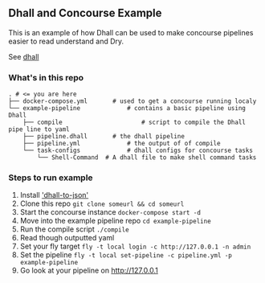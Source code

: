 Dhall and Concourse Example
---------------------------
This is an example of how Dhall can be used to make concourse pipelines easier to read understand and Dry.

See [dhall](https://github.com/dhall-lang/dhall-haskell)

### What's in this repo
```
. # <= you are here
├── docker-compose.yml		 # used to get a concourse running localy
└── example-pipeline			 # contains a basic pipeline using Dhall
    ├── compile						 # script to compile the Dhall pipe line to yaml
    ├── pipeline.dhall		 # the dhall pipeline
    ├── pipeline.yml			 # the output of of compile
    └── task-configs			 # dhall configs for concourse tasks
        └── Shell-Command  # A dhall file to make shell command tasks
```

### Steps to run example
1. Install ['dhall-to-json'](https://github.com/dhall-lang/dhall-json#quick-start)
1. Clone this repo `git clone someurl && cd someurl`
1. Start the concourse instance `docker-compose start -d`
1. Move into the example pipeline repo `cd example-pipeline`
1. Run the compile script `./compile`
1. Read though outputted yaml
1. Set your fly target `fly -t local login -c http://127.0.0.1 -n admin`
1. Set the pipeline `fly -t local set-pipeline -c pipeline.yml -p example-pipeline`
1. Go look at your pipeline on http://127.0.0.1





